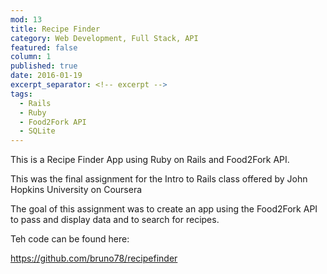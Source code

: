 ```yaml
---
mod: 13
title: Recipe Finder
category: Web Development, Full Stack, API
featured: false
column: 1
published: true
date: 2016-01-19
excerpt_separator: <!-- excerpt -->
tags:
  - Rails
  - Ruby
  - Food2Fork API  
  - SQLite
---
```


This is a Recipe Finder App using Ruby on Rails and Food2Fork API.
<!-- excerpt -->

This was the final assignment for the Intro to Rails class offered by John Hopkins University on Coursera

The goal of this assignment was to create an app using the Food2Fork API to pass and display data and to search for recipes.


Teh code can be found here:

<https://github.com/bruno78/recipefinder>
